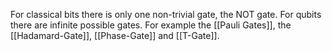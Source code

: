 For classical bits there is only one non-trivial gate, the NOT gate.
For qubits there are infinite possible gates. For example the [[Pauli Gates]], the [[Hadamard-Gate]], [[Phase-Gate]] and [[T-Gate]].
